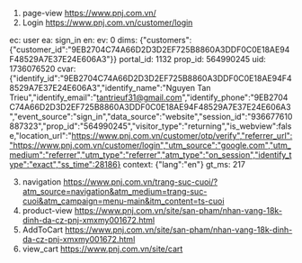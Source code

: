 
1. page-view https://www.pnj.com.vn/
2. Login https://www.pnj.com.vn/customer/login

ec: user
ea: sign_in
en: 
ev: 0
dims: {"customers":{"customer_id":"9EB2704C74A66D2D3D2EF725B8860A3DDF0C0E18AE94F48529A7E37E24E606A3"}}
portal_id: 1132
prop_id: 564990245
uid: 1736076520
cvar: {"identify_id":"9EB2704C74A66D2D3D2EF725B8860A3DDF0C0E18AE94F48529A7E37E24E606A3","identify_name":"Nguyen Tan Trieu","identify_email":"tantrieuf31@gmail.com","identify_phone":"9EB2704C74A66D2D3D2EF725B8860A3DDF0C0E18AE94F48529A7E37E24E606A3","event_source":"sign_in","data_source":"website","session_id":"936677610887323","prop_id":"564990245","visitor_type":"returning","is_webview":false,"location_url":"https://www.pnj.com.vn/customer/otp/verify","referrer_url":"https://www.pnj.com.vn/customer/login","utm_source":"google.com","utm_medium":"referrer","utm_type":"referrer","atm_type":"on_session","identify_type":"exact","ss_time":28186}
context: {"lang":"en"}
gt_ms: 217

3. navigation https://www.pnj.com.vn/trang-suc-cuoi/?atm_source=navigation&atm_medium=trang-suc-cuoi&atm_campaign=menu-main&itm_content=ts-cuoi
4. product-view https://www.pnj.com.vn/site/san-pham/nhan-vang-18k-dinh-da-cz-pnj-xmxmy001672.html
5. AddToCart https://www.pnj.com.vn/site/san-pham/nhan-vang-18k-dinh-da-cz-pnj-xmxmy001672.html 
6. view_cart https://www.pnj.com.vn/site/cart
